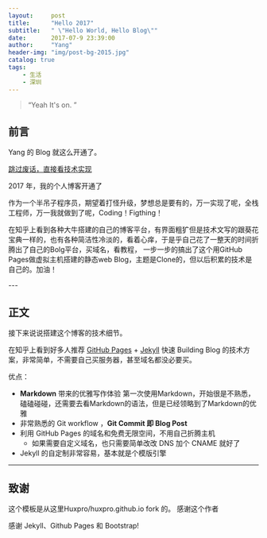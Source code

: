 ```yaml
---
layout:     post
title:      "Hello 2017"
subtitle:   " \"Hello World, Hello Blog\""
date:       2017-07-9 23:39:00
author:     "Yang"
header-img: "img/post-bg-2015.jpg"
catalog: true
tags:
    - 生活
    - 深圳
---
```


> “Yeah It's on. ”


## 前言

Yang 的 Blog 就这么开通了。

[跳过废话，直接看技术实现 ](#build) 



2017 年，我的个人博客开通了


作为一个半吊子程序员，期望着打怪升级，梦想总是要有的，万一实现了呢，全栈工程师，万一我就做到了呢，Coding！Figthing！

在知乎上看到各种大牛搭建的自己的博客平台，有界面粗犷但是技术文写的跟葵花宝典一样的，也有各种简洁性冷淡的，看着心痒，于是乎自己花了一整天的时间折腾出了自己的Bolg平台，买域名，看教程，
一步一步的搞出了这个用GitHub Pages做虚拟主机搭建的静态web Blog，主题是Clone的，但以后积累的技术是自己的。加油！


<p id = "build"></p>
---

## 正文

接下来说说搭建这个博客的技术细节。  

在知乎上看到好多人推荐 [GitHub Pages](https://pages.github.com/) + [Jekyll](http://jekyllrb.com/) 快速 Building Blog 的技术方案，非常简单，不需要自己买服务器，甚至域名都没必要买。

优点：

* **Markdown** 带来的优雅写作体验
  第一次使用Markdown，开始很是不熟悉，磕磕碰碰，还需要去看Markdown的语法，但是已经领略到了Markdown的优雅
* 非常熟悉的 Git workflow ，**Git Commit 即 Blog Post**
* 利用 GitHub Pages 的域名和免费无限空间，不用自己折腾主机
	* 如果需要自定义域名，也只需要简单改改 DNS 加个 CNAME 就好了 
* Jekyll 的自定制非常容易，基本就是个模版引擎


---

## 致谢

这个模板是从这里Huxpro/huxpro.github.io fork 的。 感谢这个作者

感谢 Jekyll、Github Pages 和 Bootstrap!